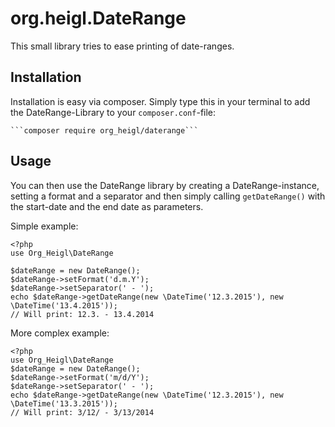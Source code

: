 # org.heigl.DateRange

This small library tries to ease printing of date-ranges.

## Installation

Installation is easy via composer. Simply type this in your terminal to add the
DateRange-Library to your ```composer.conf```-file:

    ```composer require org_heigl/daterange```


## Usage

You can then use the DateRange library by creating a DateRange-instance,
setting a format and a separator and then simply calling ```getDateRange()```
with the start-date and the end date as parameters.

Simple example:

    <?php
    use Org_Heigl\DateRange

    $dateRange = new DateRange();
    $dateRange->setFormat('d.m.Y');
    $dateRange->setSeparator(' - ');
    echo $dateRange->getDateRange(new \DateTime('12.3.2015'), new \DateTime('13.4.2015'));
    // Will print: 12.3. - 13.4.2014

More complex example:

    <?php
    use Org_Heigl\DateRange
    $dateRange = new DateRange();
    $dateRange->setFormat('m/d/Y');
    $dateRange->setSeparator(' - ');
    echo $dateRange->getDateRange(new \DateTime('12.3.2015'), new \DateTime('13.3.2015'));
    // Will print: 3/12/ - 3/13/2014



